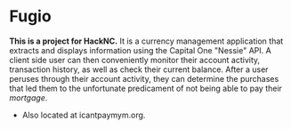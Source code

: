# **Fugio**

**This is a project for HackNC.** 
It is a currency management application that extracts and displays information using the Capital One "Nessie" API. A client side user can then conveniently monitor their account activity, transaction history, as well as check their current balance. After a user peruses through their account activity, they can determine the purchases that led them to the unfortunate predicament of not being able to pay their *mortgage*.

* Also located at icantpaymym.org.
